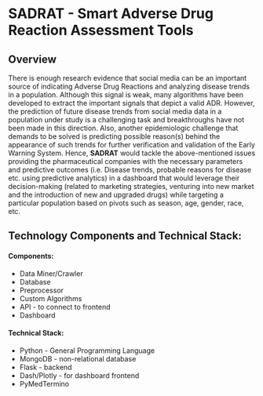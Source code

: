 # SADRAT - Smart Adverse Drug Reaction Assessment Tools

## Overview
There is enough research evidence that social media can be an important source of indicating Adverse Drug Reactions and analyzing disease trends in a population. Although this signal is weak, many algorithms have been developed to extract the important signals that depict a valid ADR. However, the prediction of future disease trends from social media data in a population under study is a challenging task and breakthroughs have not been made in this direction. Also, another epidemiologic challenge that demands to be solved is predicting possible reason(s) behind the appearance of such trends for further verification and validation of the Early Warning System.
Hence, **SADRAT** would tackle the above-mentioned issues providing the pharmaceutical companies with the necessary parameters and predictive outcomes (i.e. Disease trends, probable reasons for disease etc. using predictive analytics) in a dashboard that would leverage their decision-making (related to marketing strategies, venturing into new market and the introduction of new and upgraded drugs) while targeting a particular population based on pivots such as season, age, gender, race, etc. 

## Technology Components and Technical Stack:
#### Components:
* Data Miner/Crawler
* Database
* Preprocessor
* Custom Algorithms
* API - to connect to frontend
* Dashboard
#### Technical Stack:
* Python - General Programming Language
* MongoDB - non-relational database
* Flask - backend
* Dash/Plotly - for dashboard frontend
* PyMedTermino

